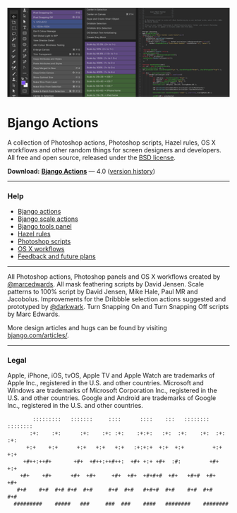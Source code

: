 ![](Help/images/actions-hero.png)

# Bjango Actions

A collection of Photoshop actions, Photoshop scripts, Hazel rules, OS X workflows and other random things for screen designers and developers. All free and open source, released under the [BSD license](https://github.com/bjango/Bjango-Actions/blob/master/Help/License.md).

**Download:** **[Bjango Actions](https://github.com/bjango/Bjango-Actions/archive/master.zip)** — 4.0 ([version history](https://github.com/bjango/Bjango-Actions/blob/master/Help/Version%20History.md))

-----

### Help

- [Bjango actions](https://github.com/bjango/Bjango-Actions/blob/master/Help/Actions.md)
- [Bjango scale actions](https://github.com/bjango/Bjango-Actions/blob/master/Help/Help.md#bjango-scale-actions)
- [Bjango tools panel](https://github.com/bjango/Bjango-Actions/blob/master/Help/Help.md#bjango-tools-panel)
- [Hazel rules](https://github.com/bjango/Bjango-Actions/blob/master/Help/Help.md#hazel-rules)
- [Photoshop scripts](https://github.com/bjango/Bjango-Actions/blob/master/Help/Help.md#photoshop-scripts)
- [OS X workflows](https://github.com/bjango/Bjango-Actions/blob/master/Help/Help.md#os-x-workflows)
- [Feedback and future plans](https://github.com/bjango/Bjango-Actions/blob/master/Help/Help.md#feedback-and-future-plans)

-----

All Photoshop actions, Photoshop panels and OS X workflows created by [@marcedwards](http://twitter.com/marcedwards). All mask feathering scripts by David Jensen. Scale patterns to 100% script by David Jensen, Mike Hale, Paul MR and Jacobolus. Improvements for the Dribbble selection actions suggested and prototyped by [@darkwark](http://twitter.com/darkwark). Turn Snapping On and Turn Snapping Off scripts by Marc Edwards.

More design articles and hugs can be found by visiting [bjango.com/articles/](http://bjango.com/articles/).

-----

### Legal

Apple, iPhone, iOS, tvOS, Apple TV and Apple Watch are trademarks of Apple Inc., registered in the U.S. and other countries. Microsoft and Windows are trademarks of Microsoft Corporation Inc., registered in the U.S. and other countries. Google and Android are trademarks of Google Inc., registered in the U.S. and other countries.

```
        :::::::::   :::::::     ::::      ::::    :::   ::::::::    :::::::: 
       :+:    :+:      :+:    :+: :+:    :+:+:   :+:  :+:    :+:  :+:    :+: 
      +:+    +:+      +:+   +:+   +:+   :+:+:+  +:+  +:+         +:+    +:+  
     +#++:++#+       +#+  +#++:++#++:  +#+ +:+ +#+  :#:         +#+    +:+   
    +#+    +#+      +#+  +#+     +#+  +#+  +#+#+#  +#+   +#+#  +#+    +#+    
   #+#    #+#  #+# #+#  #+#     #+#  #+#   #+#+#  #+#    #+#  #+#    #+#     
  #########    #####   ###     ###  ###    ####   ########    ########       
```
